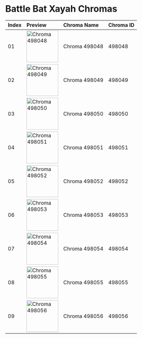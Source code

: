 # Battle Bat Xayah Chromas

| Index | Preview | Chroma Name | Chroma ID |
|:---|:---|:---|:---|
| 01 | <img src='https://raw.communitydragon.org/latest/plugins/rcp-be-lol-game-data/global/default/v1/champion-chroma-images/498/498048.png' alt='Chroma 498048' width='100'> | Chroma 498048 | 498048 |
| 02 | <img src='https://raw.communitydragon.org/latest/plugins/rcp-be-lol-game-data/global/default/v1/champion-chroma-images/498/498049.png' alt='Chroma 498049' width='100'> | Chroma 498049 | 498049 |
| 03 | <img src='https://raw.communitydragon.org/latest/plugins/rcp-be-lol-game-data/global/default/v1/champion-chroma-images/498/498050.png' alt='Chroma 498050' width='100'> | Chroma 498050 | 498050 |
| 04 | <img src='https://raw.communitydragon.org/latest/plugins/rcp-be-lol-game-data/global/default/v1/champion-chroma-images/498/498051.png' alt='Chroma 498051' width='100'> | Chroma 498051 | 498051 |
| 05 | <img src='https://raw.communitydragon.org/latest/plugins/rcp-be-lol-game-data/global/default/v1/champion-chroma-images/498/498052.png' alt='Chroma 498052' width='100'> | Chroma 498052 | 498052 |
| 06 | <img src='https://raw.communitydragon.org/latest/plugins/rcp-be-lol-game-data/global/default/v1/champion-chroma-images/498/498053.png' alt='Chroma 498053' width='100'> | Chroma 498053 | 498053 |
| 07 | <img src='https://raw.communitydragon.org/latest/plugins/rcp-be-lol-game-data/global/default/v1/champion-chroma-images/498/498054.png' alt='Chroma 498054' width='100'> | Chroma 498054 | 498054 |
| 08 | <img src='https://raw.communitydragon.org/latest/plugins/rcp-be-lol-game-data/global/default/v1/champion-chroma-images/498/498055.png' alt='Chroma 498055' width='100'> | Chroma 498055 | 498055 |
| 09 | <img src='https://raw.communitydragon.org/latest/plugins/rcp-be-lol-game-data/global/default/v1/champion-chroma-images/498/498056.png' alt='Chroma 498056' width='100'> | Chroma 498056 | 498056 |
